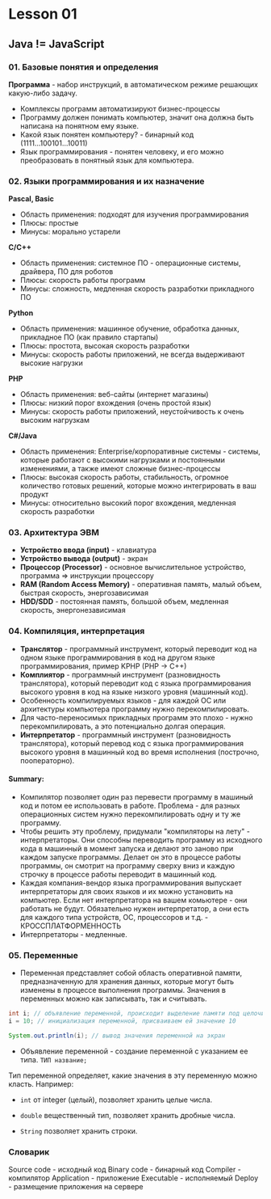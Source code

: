 # Lesson 01
## Java != JavaScript

### 01. Базовые понятия и определения
**Программа** - набор инструкций, в автоматическом режиме решающих какую-либо задачу.

- Комплексы программ автоматизируют бизнес-процессы
- Программу должен понимать компьютер, значит она должна быть написана на понятном ему языке.
- Какой язык понятен компьютеру? - бинарный код (1111...100101...10011)
- Язык программирования - понятен человеку, и его можно преобразовать в понятный язык для компьютера.

### 02. Языки программирования и их назначение
**Pascal, Basic**
- Область применения: подходят для изучения программирования
- Плюсы: простые
- Минусы: морально устарели

**C/C++**
- Область применения: системное ПО - операционные системы, драйвера, ПО для роботов
- Плюсы: скорость работы программ
- Минусы: сложность, медленная скорость разработки прикладного ПО

**Python**
- Область применения: машинное обучение, обработка данных, прикладное ПО (как правило стартапы)
- Плюсы: простота, высокая скорость разработки
- Минусы: скорость работы приложений, не всегда выдерживают высокие нагрузки

**PHP**
- Область применения: веб-сайты (интернет магазины)
- Плюсы: низкий порог вхождения (очень простой язык)
- Минусы: скорость работы приложений, неустойчивость к очень высоким нагрузкам

**C#/Java**
- Область применения: Enterprise/корпоративные системы - системы, которые работают с высокими нагрузками и постоянными изменениями, а также имеют сложные бизнес-процессы
- Плюсы: высокая скорость работы, стабильность, огромное количество готовых решений, которые можно интегрировать в ваш продукт
- Минусы: относительно высокий порог вхождения, медленная скорость разработки

### 03. Архитектура ЭВМ
- **Устройство ввода (input)** - клавиатура
- **Устройство вывода (output)** - экран
- **Процессор (Processor)** - основное вычислительное устройство, программа => инструкции процессору
- **RAM (Random Access Memory)** - оперативная память, малый объем, быстрая скорость, энергозависимая
- **HDD/SDD** - постоянная память, большой объем, медленная скорость, энергонезависимая

### 04. Компиляция, интерпретация
- **Транслятор** - программный инструмент, который переводит код на одном языке программирования в код на другом языке программирования, пример KPHP (PHP -> C++)
- **Комплиятор** - программный инструмент (разновидность транслятора), который переводит код с языка программирования высокого уровня в код на языке низкого уровня (машинный код).
- Особенность компилируемых языков - для каждой ОС или архитектуры компьютера программу нужно перекомпилировать.
- Для часто-переносимых прикладных программ это плохо - нужно перекомпилировать, а это потенциально долгая операция.
- **Интерпретатор** - программный инструмент (разновидность транслятора), который перевод код с языка программирования высокого уровня в машинный код во время исполнения (построчно, пооператорно).

#### Summary:

- Компилятор позволяет один раз перевести программу в машиный код и потом ее использовать в работе. Проблема - для разных операционных систем нужно перекомпилировать одну и ту же программу.
- Чтобы решить эту проблему, придумали "компиляторы на лету" - интерпретаторы. Они способны переводить программу из исходного кода в машинный в момент запуска и делают это заново при каждом запуске программы. Делает он это в процессе работы программы, он смотрит на программу сверху вниз и каждую строчку в процессе работы переводит в машинный код.
- Каждая компания-вендор языка программирования выпускает интерпретаторы для своих языков и их можно установить на компьютер. Если нет интерпретатора на вашем комьютере - они работать не будут. Обязательно нужен интерпретатор, а они есть для каждого типа устройств, ОС, процессоров и т.д. - КРОССПЛАТФОРМЕННОСТЬ
- Интерпретаторы - медленные.


### 05. Переменные

 - Переменная представляет собой область оперативной памяти, предназначенную для хранения данных, которые могут быть изменены в процессе выполнения программы. Значения в переменных можно как записывать, так и считывать.

```java
int i; // объявление переменной, происходит выделение памяти под целочисленное значение
i = 10; // инициализация переменной, присваиваем ей значение 10

System.out.println(i); // вывод значения переменной на экран
```

 - Объявление переменной - создание переменной с указанием ее типа.
`ТИП название;`

Тип переменной определяет, какие значения в эту переменную можно класть. Например:

 - `int` от integer (целый), позволяет хранить целые числа.

 - `double` вещественный тип, позволяет хранить дробные числа.

 - `String` позволяет хранить строки.

### Словарик
Source code - исходный код
Binary code - бинарный код
Compiler - компилятор
Application - приложение
Executable - исполняемый
Deploy - размещение приложения на сервере